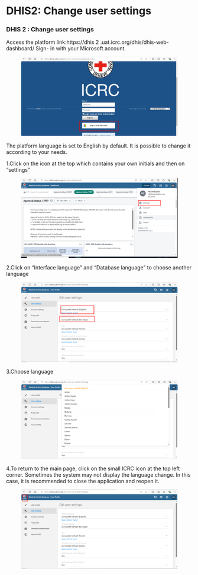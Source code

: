 # DHIS2: Change user settings

### DHIS 2 : Change user settings

Access the platform link:https://dhis 2 .uat.icrc.org/dhis/dhis-web-dashboard/ Sign- in with your Microsoft account.



<figure><img src="../../.gitbook/assets/image (18).png" alt=""><figcaption></figcaption></figure>

The platform language is set to English by default. It is possible to change it according to your needs.

1.Click on the icon at the top which contains your own initials and then on “settings”

<figure><img src="../../.gitbook/assets/image (19).png" alt=""><figcaption></figcaption></figure>

2.Click on “Interface language” and “Database language” to choose another language

<figure><img src="../../.gitbook/assets/image (20).png" alt=""><figcaption></figcaption></figure>

3.Choose language

<figure><img src="../../.gitbook/assets/image (22).png" alt=""><figcaption></figcaption></figure>

4.To return to the main page, click on the small ICRC icon at the top left corner. Sometimes the system may not display the language change. In this case, it is recommended to close the application and reopen it.

<figure><img src="../../.gitbook/assets/image (23).png" alt=""><figcaption></figcaption></figure>
